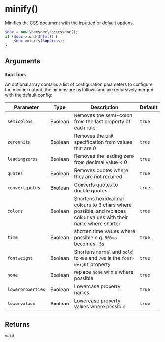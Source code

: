 # minify()

Minifies the CSS document with the inputted or default options.

```php
$doc = new \hexydec\css\cssdoc();
if ($doc->load($html)) {
	$doc->minify($options);
}
```

## Arguments

### `$options`

An optional array contains a list of configuration parameters to configure the minifier output, the options are as follows and are recursively merged with the default config:

<table>
	<thead>
		<tr>
			<th>Parameter</th>
			<th>Type</th>
			<th>Description</th>
			<th>Default</th>
		</tr>
	</thead>
	<tbody>
		<tr>
			<td><code>semicolons</code></td>
			<td>Boolean</td>
			<td>Removes the semi-colon from the last property of each rule</td>
			<td><code>true</code></td>
		</tr>
		<tr>
			<td><code>zerounits</code></td>
			<td>Boolean</td>
			<td>Removes the unit specification from values that are 0</td>
			<td><code>true</code></td>
		</tr>
		<tr>
			<td><code>leadingzeros</code></td>
			<td>Boolean</td>
			<td>Removes the leading zero from decimal value < 0</td>
			<td><code>true</code></td>
		</tr>
		<tr>
			<td><code>quotes</code></td>
			<td>Boolean</td>
			<td>Removes quotes where they are not required</td>
			<td><code>true</code></td>
		</tr>
		<tr>
			<td><code>convertquotes</code></td>
			<td>Boolean</td>
			<td>Converts quotes to double quotes</td>
			<td><code>true</code></td>
		</tr>
		<tr>
			<td><code>colors</code></td>
			<td>Boolean</td>
			<td>Shortens hexidecimal colours to 3 chars where possible, and replaces colour values with their name where shorter</td>
			<td><code>true</code></td>
		</tr>
		<tr>
			<td><code>time</code></td>
			<td>Boolean</td>
			<td>shorten time values where possible e.g. <code>500ms</code> becomes <code>.5s</code></td>
			<td><code>true</code></td>
		</tr>
		<tr>
			<td><code>fontweight</code></td>
			<td>Boolean</td>
			<td>Shortens <code>normal</code> and <code>bold</code> to <code>400</code> and <code>700</code> in the <code>font-weight</code> property</td>
			<td><code>true</code></td>
		</tr>
		<tr>
			<td><code>none</code></td>
			<td>Boolean</td>
			<td>replace <code>none</code> with <code>0</code> where possible</td>
			<td><code>true</code></td>
		</tr>
		<tr>
			<td><code>lowerproperties</code></td>
			<td>Boolean</td>
			<td>Lowercase property names</td>
			<td><code>true</code></td>
		</tr>
		<tr>
			<td><code>lowervalues</code></td>
			<td>Boolean</td>
			<td>Lowercase property values where possible</td>
			<td><code>true</code></td>
		</tr>
	</tbody>
</table>

## Returns

`void`
